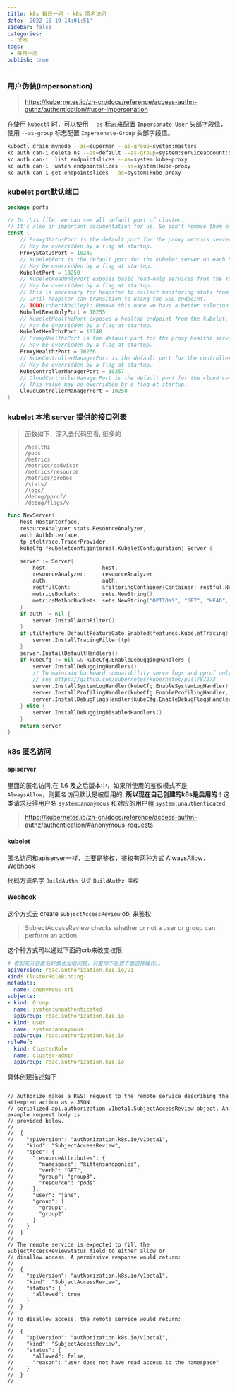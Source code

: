 ```yaml
---
title: k8s 每日一问 - k8s 匿名访问
date: '2022-10-19 14:01:51'
sidebar: false
categories:
 - 技术
tags:
 - 每日一问
publish: true
---
```



### 用户伪装(Impersonation)

> https://kubernetes.io/zh-cn/docs/reference/access-authn-authz/authentication/#user-impersonation

在使用 `kubectl` 时，可以使用 `--as` 标志来配置 `Impersonate-User` 头部字段值， 使用 `--as-group` 标志配置 `Impersonate-Group` 头部字段值。

```bash
kubectl drain mynode --as=superman --as-group=system:masters
kc auth can-i delete ns --as=default --as-group=system:serviceaccount:default
kc auth can-i  list endpointslices --as=system:kube-proxy
kc auth can-i  watch endpointslices --as=system:kube-proxy
kc auth can-i get endpointslices --as=system:kube-proxy
```

### kubelet port默认端口

```go
package ports

// In this file, we can see all default port of cluster.
// It's also an important documentation for us. So don't remove them easily.
const (
	// ProxyStatusPort is the default port for the proxy metrics server.
	// May be overridden by a flag at startup.
	ProxyStatusPort = 10249
	// KubeletPort is the default port for the kubelet server on each host machine.
	// May be overridden by a flag at startup.
	KubeletPort = 10250
	// KubeletReadOnlyPort exposes basic read-only services from the kubelet.
	// May be overridden by a flag at startup.
	// This is necessary for heapster to collect monitoring stats from the kubelet
	// until heapster can transition to using the SSL endpoint.
	// TODO(roberthbailey): Remove this once we have a better solution for heapster.
	KubeletReadOnlyPort = 10255
	// KubeletHealthzPort exposes a healthz endpoint from the kubelet.
	// May be overridden by a flag at startup.
	KubeletHealthzPort = 10248
	// ProxyHealthzPort is the default port for the proxy healthz server.
	// May be overridden by a flag at startup.
	ProxyHealthzPort = 10256
	// KubeControllerManagerPort is the default port for the controller manager status server.
	// May be overridden by a flag at startup.
	KubeControllerManagerPort = 10257
	// CloudControllerManagerPort is the default port for the cloud controller manager server.
	// This value may be overridden by a flag at startup.
	CloudControllerManagerPort = 10258
)

```

### kubelet 本地 server 提供的接口列表

> 函数如下，深入去代码里看, 挺多的
>
> ```
> /healthz
> /pods
> /metrics
> /metrics/cadvisor
> /metrics/resource
> /metrics/probes
> /stats/
> /logs/
> /debug/pprof/
> /debug/flags/v
> ```

```go
func NewServer(
	host HostInterface,
	resourceAnalyzer stats.ResourceAnalyzer,
	auth AuthInterface,
	tp oteltrace.TracerProvider,
	kubeCfg *kubeletconfiginternal.KubeletConfiguration) Server {

	server := Server{
		host:                 host,
		resourceAnalyzer:     resourceAnalyzer,
		auth:                 auth,
		restfulCont:          &filteringContainer{Container: restful.NewContainer()},
		metricsBuckets:       sets.NewString(),
		metricsMethodBuckets: sets.NewString("OPTIONS", "GET", "HEAD", "POST", "PUT", "DELETE", "TRACE", "CONNECT"),
	}
	if auth != nil {
		server.InstallAuthFilter()
	}
	if utilfeature.DefaultFeatureGate.Enabled(features.KubeletTracing) {
		server.InstallTracingFilter(tp)
	}
	server.InstallDefaultHandlers()
	if kubeCfg != nil && kubeCfg.EnableDebuggingHandlers {
		server.InstallDebuggingHandlers()
		// To maintain backward compatibility serve logs and pprof only when enableDebuggingHandlers is also enabled
		// see https://github.com/kubernetes/kubernetes/pull/87273
		server.InstallSystemLogHandler(kubeCfg.EnableSystemLogHandler)
		server.InstallProfilingHandler(kubeCfg.EnableProfilingHandler, kubeCfg.EnableContentionProfiling)
		server.InstallDebugFlagsHandler(kubeCfg.EnableDebugFlagsHandler)
	} else {
		server.InstallDebuggingDisabledHandlers()
	}
	return server
}
```

### k8s 匿名访问

#### apiserver

 里面的匿名访问,在 1.6 及之后版本中，如果所使用的鉴权模式不是 `AlwaysAllow`，则匿名访问默认是被启用的, **所以现在自己创建的k8s是启用的**！这类请求获得用户名 `system:anonymous` 和对应的用户组 `system:unauthenticated`

> https://kubernetes.io/zh-cn/docs/reference/access-authn-authz/authentication/#anonymous-requests

#### kubelet

匿名访问和apiserver一样，主要是鉴权，鉴权有两种方式 AlwaysAllow，Webhook

代码方法名字 `BuildAuthn 认证` `BuildAuthz 鉴权`

#### Webhook

这个方式去 create `SubjectAccessReview` obj 来鉴权

> SubjectAccessReview checks whether or not a user or group can perform an
>  action.

这个种方式可以通过下面的crb来改变权限

```yaml
# 看起来开启匿名好像也没啥问题，只要你不是想下面这样操作。。
apiVersion: rbac.authorization.k8s.io/v1
kind: ClusterRoleBinding
metadata:
  name: anonymous-crb
subjects:
- kind: Group
  name: system:unauthenticated
  apiGroup: rbac.authorization.k8s.io
- kind: User
  name: system:anonymous
  apiGroup: rbac.authorization.k8s.io
roleRef:
  kind: ClusterRole
  name: cluster-admin
  apiGroup: rbac.authorization.k8s.io
```

具体创建描述如下

```

// Authorize makes a REST request to the remote service describing the attempted action as a JSON
// serialized api.authorization.v1beta1.SubjectAccessReview object. An example request body is
// provided below.
//
//	{
//	  "apiVersion": "authorization.k8s.io/v1beta1",
//	  "kind": "SubjectAccessReview",
//	  "spec": {
//	    "resourceAttributes": {
//	      "namespace": "kittensandponies",
//	      "verb": "GET",
//	      "group": "group3",
//	      "resource": "pods"
//	    },
//	    "user": "jane",
//	    "group": [
//	      "group1",
//	      "group2"
//	    ]
//	  }
//	}
//
// The remote service is expected to fill the SubjectAccessReviewStatus field to either allow or
// disallow access. A permissive response would return:
//
//	{
//	  "apiVersion": "authorization.k8s.io/v1beta1",
//	  "kind": "SubjectAccessReview",
//	  "status": {
//	    "allowed": true
//	  }
//	}
//
// To disallow access, the remote service would return:
//
//	{
//	  "apiVersion": "authorization.k8s.io/v1beta1",
//	  "kind": "SubjectAccessReview",
//	  "status": {
//	    "allowed": false,
//	    "reason": "user does not have read access to the namespace"
//	  }
//	}
//
```


